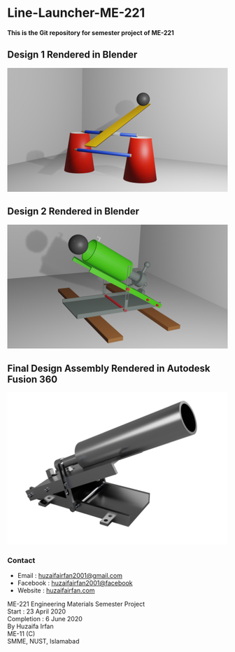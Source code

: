 # Line-Launcher-ME-221

#### This is the Git repository for semester project of ME-221



## Design 1 Rendered in Blender

![Design 1](/img/des1.png)

## Design 2 Rendered in Blender

![Design 2](/img/des2.png)

## Final Design Assembly Rendered in Autodesk Fusion 360

![Design 3](/img/des3.png)



### Contact
* Email : [huzaifairfan2001@gmail.com](mailto:huzaifairfan2001@gmail.com)
* Facebook : [huzaifairfan2001@facebook](https://www.facebook.com/huzaifairfan2001)
* Website : [huzaifairfan.com](http://huzaifairfan.com/)


<div>
 ME-221  Engineering Materials  Semester Project
 <br>
Start : 23 April 2020
 <br>
 Completion : 6 June 2020
 <br>
 By Huzaifa Irfan
 <br>
 ME-11 (C)
 <br>
 SMME, 
 NUST, Islamabad
 </div>
